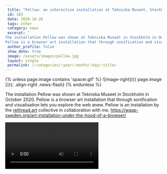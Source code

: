 ```yaml
---
 title: "Pellow: an interactive installation at Tekniska Museet, Stockhol"
 id: 183
 date: 2020-10-26
 tags: other
 category: news
 excerpt: " 
The installation Pellow was shown at Tekniska Museet in Stockholm in October 2020.
Pellow is a browser art installation that through sonification and visualisation lets you explore the web anew. Pel..."
 author_profile: false
 show_date: true
 image: /assets/images/pellow.jpg
 layout: single
 permalink: /:categories/:year/:month/:day/:title/
---
```

{% unless page.image contains 'spacer.gif' %}
   ![image-right]({{ page.image }}){: .align-right .news-flash}
{% endunless %}


The installation Pellow was shown at Tekniska Museet in Stockholm in October 2020.
Pellow is a browser art installation that through sonification and visualisation lets you explore the web anew. Pellow is an installation by the <a href='https://rethread.art/'>rethread.art</a> collective in collaboration with me.
<a href='https://wasp-sweden.org/art-installation-under-the-hood-of-a-browser/'>https://wasp-sweden.org/art-installation-under-the-hood-of-a-browser/</a>

![](/assets/files/music/media/pellow.mov)

